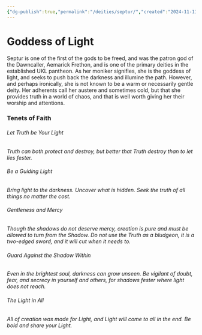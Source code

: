 ```yaml
---
{"dg-publish":true,"permalink":"/deities/septur/","created":"2024-11-11T20:32:29.073-08:00","updated":"2025-01-20T20:21:00.659-08:00"}
---
```



# Goddess of Light
Septur is one of the first of the gods to be freed, and was the patron god of the Dawncaller, Aemarick Frethon, and is one of the primary deities in the established UKL pantheon. As her moniker signifies, she is the goddess of light, and seeks to push back the darkness and illumine the path. However, and perhaps ironically, she is not known to be a warm or necessarily gentle deity. Her adherents call her austere and sometimes cold, but that she provides truth in a world of chaos, and that is well worth giving her their worship and attentions. 

### Tenets of Faith
###### Let Truth be Your Light
*Truth can both protect and destroy, but better that Truth destroy than to let lies fester.*

###### Be a Guiding Light
*Bring light to the darkness. Uncover what is hidden. Seek the truth of all things no matter the cost.*

###### Gentleness and Mercy
*Though the shadows do not deserve mercy, creation is pure and must be allowed to turn from the Shadow. Do not use the Truth as a bludgeon, it is a two-edged sword, and it will cut when it needs to.*

###### Guard Against the Shadow Within
*Even in the brightest soul, darkness can grow unseen. Be vigilant of doubt, fear, and secrecy in yourself and others, for shadows fester where light does not reach.*

###### The Light in All
*All of creation was made for Light, and Light will come to all in the end. Be bold and share your Light.*


